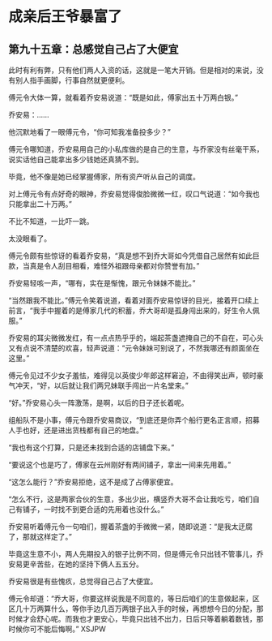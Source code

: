 # 成亲后王爷暴富了 
 ## 第九十五章：总感觉自己占了大便宜
  此时有利有弊，只有他们两人入资的话，这就是一笔大开销。但是相对的来说，没有别人指手画脚，行事自然就更便利。  
  
 傅元令大体一算，就看着乔安易说道：“既是如此，傅家出五十万两白银。”  
  
 乔安易：……  
  
 他沉默地看了一眼傅元令，“你可知我准备投多少？”  
  
 傅元令哪知道，乔安易用自己的小私库做的是自己的生意，与乔家没有丝毫干系，说实话他自己能拿出多少钱她还真猜不到。  
  
 毕竟，他不像是她已经掌握傅家，所有资产听从自己的调度。  
  
 对上傅元令有点好奇的眼神，乔安易觉得俊脸微微一红，叹口气说道：“如今我也只能拿出二十万两。”  
  
 不比不知道，一比吓一跳。  
  
 太没眼看了。  
  
 傅元令颇有些惊讶的看着乔安易，“真是想不到乔大哥如今凭借自己居然有如此巨款，当真是令人刮目相看，难怪外祖跟母亲都对你赞誉有加。”  
  
 乔安易轻咳一声，“哪有，实在是惭愧，跟元令妹妹不能比。”  
  
 “当然跟我不能比。”傅元令笑着说道，看着对面乔安易惊讶的目光，接着开口续上前言，“我手中握着的是傅家几代的积蓄，乔大哥却是孤身闯出来的，好生令人佩服。”  
  
 乔安易的耳尖微微发红，有一点点热乎乎的，端起茶盏遮掩自己的不自在，可心头又有点说不清楚的欢喜，轻声说道：“元令妹妹可别说了，不然我哪还有颜面坐在这里。”  
  
 傅元令见过不少女子羞怯，难得见以英俊少年郎这样窘迫，不由得笑出声，顿时豪气冲天，“好，以后就让我们两兄妹联手闯出一片名堂来。”  
  
 “好。”乔安易心头一阵激荡，是啊，以后的日子还长着呢。  
  
 组船队不是小事，傅元令跟乔安易商议，“到底还是你弄个船行更名正言顺，招募人手也好，还是进出货栈都有自己的地盘。”  
  
 “我也有这个打算，只是还未找到合适的店铺盘下来。”  
  
 “要说这个也是巧了，傅家在云州刚好有两间铺子，拿出一间来先用着。”  
  
 “这怎么能行？”乔安易拒绝，这不是成了占傅家便宜。  
  
 “怎么不行，这是两家合伙的生意，多出少出，横竖乔大哥不会让我吃亏，咱们自己有铺子，一时找不到更合适的先用着也没什么。”  
  
 乔安易听着傅元令一句咱们，握着茶盏的手微微一紧，随即说道：“是我太迂腐了，那就这样定了。”  
  
 毕竟这生意不小，两人先期投入的银子比例不同，但是傅元令只出钱不管事儿，乔安易更辛苦些，在她的坚持下俩人五五分。  
  
 乔安易很是有些愧疚，总觉得自己占了大便宜。  
  
 傅元令却道：“乔大哥，你要这样说我是不同意的，等日后咱们的生意做起来，区区几十万两算什么，等你手边几百万两银子出入手的时候，再想想今日的分配，那时候才会舒心呢。而我也才更安心，毕竟只出钱不出力，日后只等着躺着数钱，那时候你可不能后悔啊。” 
XSJPW